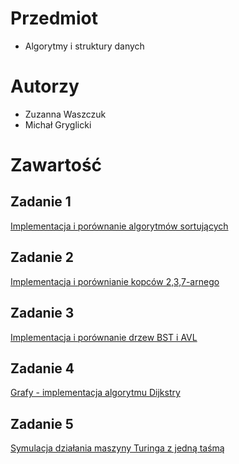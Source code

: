 # Przedmiot
* Algorytmy i struktury danych
# Autorzy
* Zuzanna Waszczuk
* Michał Gryglicki
# Zawartość
## Zadanie 1
[Implementacja i porównanie algorytmów sortujących](./zad_1/)
## Zadanie 2
[Implementacja i porównianie kopców 2,3,7-arnego](./zad_2/)
## Zadanie 3
[Implementacja i porównanie drzew BST i AVL](./zad_3/)
## Zadanie 4
[Grafy - implementacja algorytmu Dijkstry](./zad_4/)
## Zadanie 5
[Symulacja działania maszyny Turinga z jedną taśmą](./zad_5/)